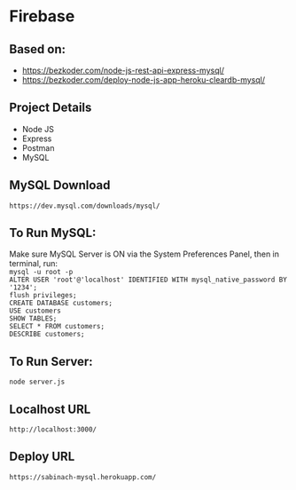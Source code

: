# Firebase

## Based on:
- https://bezkoder.com/node-js-rest-api-express-mysql/
- https://bezkoder.com/deploy-node-js-app-heroku-cleardb-mysql/

## Project Details
- Node JS
- Express
- Postman
- MySQL

## MySQL Download
```https://dev.mysql.com/downloads/mysql/```

## To Run MySQL:
Make sure MySQL Server is ON via the System Preferences Panel, then in terminal, run:                 
```mysql -u root -p```                 
```ALTER USER 'root'@'localhost' IDENTIFIED WITH mysql_native_password BY '1234';```                   
```flush privileges;```                 
```CREATE DATABASE customers;```                 
```USE customers```                 
```SHOW TABLES;```                 
```SELECT * FROM customers;```                 
```DESCRIBE customers;```

## To Run Server:
```node server.js```           

## Localhost URL
```http://localhost:3000/```

## Deploy URL
```https://sabinach-mysql.herokuapp.com/```
